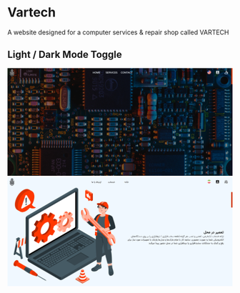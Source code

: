 # Vartech
A website designed for a computer services & repair shop called VARTECH

## Light / Dark Mode Toggle
![](./images/Preview/1.png)
![](./images/Preview/2.png)
